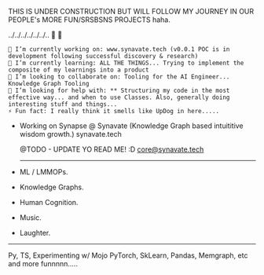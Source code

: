 THIS IS UNDER CONSTRUCTION BUT WILL FOLLOW MY JOURNEY IN OUR PEOPLE's MORE FUN/SRSBSNS PROJECTS haha.

../../../../../../..  👋 👾

    🔭 I’m currently working on: www.synavate.tech (v0.0.1 POC is in development following successful discovery & research)
    🌱 I’m currently learning: ALL THE THINGS... Trying to implement the composite of my learnings into a product
    👯 I’m looking to collaborate on: Tooling for the AI Engineer... Knowledge Graph Tooling
    🤔 I’m looking for help with: ** Structuring my code in the most effective way... and when to use Classes. Also, generally doing interesting stuff and things...
    ⚡ Fun fact: I really think it smells like UpDog in here.....

- Working on Synapse @ Synavate (Knowledge Graph based intuititive wisdom growth.)
  synavate.tech

  @TODO - UPDATE YO READ ME! :D 
  core@synavate.tech

  --------------------
- ML / LMMOPs.
- Knowledge Graphs.
- Human Cognition.
- Music.
- Laughter.

---------------------
Py, TS, Experimenting w/ Mojo
PyTorch, SkLearn, Pandas, Memgraph, etc and more funnnnn.....


<!---
snyata/snyata is a ✨ special ✨ repository because its `README.md` (this file) appears on your GitHub profile.
You can click the Preview link to take a look at your changes.
--->
